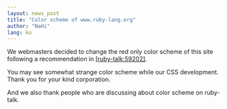 ```yaml
---
layout: news_post
title: "Color scheme of www.ruby-lang.org"
author: "NaHi"
lang: ko
---
```


We webmasters decided to change the red only color scheme of this site
following a recommendation in [\[ruby-talk:59202\]][1].

You may see somewhat strange color scheme while our CSS development.
Thank you for your kind corporation.

And we also thank people who are discussing about color scheme on
ruby-talk.



[1]: http://blade.nagaokaut.ac.jp/cgi-bin/scat.rb/ruby/ruby-talk/59202
